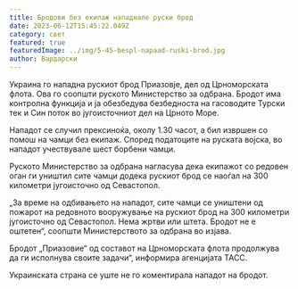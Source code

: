 ```yaml
---
title: Бродови без екипаж нападнале руски брод
date: 2023-06-12T15:45:22.049Z
category: свет
featured: true
featuredImage: ../img/5-45-bespl-napaad-ruski-brod.jpg
author: Вардарски
---
```

Украина го нападна рускиот брод Приазовје, дел од Црноморската флота. Ова го соопшти руското Министерство за одбрана. Бродот има контролна функција и ја обезбедува безбедноста на гасоводите Турски тек и Син поток во југоисточниот дел на Црното Море.

Нападот се случил прексиноќа, околу 1.30 часот, а бил извршен со помош на чамци без екипаж. Според податоците на руската војска, во нападот учествувале шест борбени чамци.

Руското Министерство за одбрана нагласува дека екипажот со редовен оган ги уништил сите чамци додека рускиот брод се наоѓал на 300 километри југоисточно од Севастопол.

„За време на одбивањето на нападот, сите чамци се уништени од пожарот на редовното вооружување на рускиот брод на 300 километри југоисточно од Севастопол. Нема жртви или штета. Бродот не е оштетен“, соопшти Министерството за одбрана во изјава.

Бродот „Приазовие“ од составот на Црноморската флота продолжува да ги исполнува своите задачи“, информира агенцијата ТАСС.

Украинската страна се уште не го коментирала нападот на бродот.
